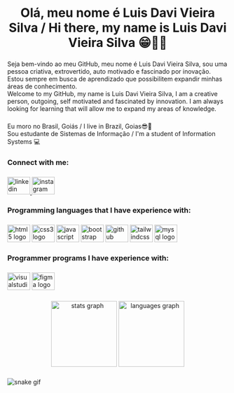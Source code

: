 <h1 align="center">Olá, meu nome é Luis Davi Vieira Silva / Hi there, my name is Luis Davi Vieira Silva 😁👋🏻</h1>

###

<p align="left">Seja bem-vindo ao meu GitHub, meu nome é Luis Davi Vieira Silva, sou uma pessoa criativa, extrovertido, auto motivado e fascinado por inovação. Estou sempre em busca de aprendizado que possibilitem expandir minhas áreas de conhecimento.<br>Welcome to my GitHub, my name is Luis Davi Vieira Silva, I am a creative person, outgoing, self motivated and fascinated by innovation. I am always looking for learning that will allow me to expand my areas of knowledge.</p>

###

<p align="left">Eu moro no Brasil, Goiás / I live in Brazil, Goias😎🌅<br>Sou estudante de Sistemas de Informação / I'm a student of Information Systems 💻</p>

###

<h3 align="left">Connect with me:</h3>

###

<div align="left">
  <a href="https://www.linkedin.com/in/luis-davi-vieira-silva-b8b331214/" target="_blank">
    <img src="https://raw.githubusercontent.com/maurodesouza/profile-readme-generator/master/src/assets/icons/social/linkedin/default.svg" width="52" height="40" alt="linkedin logo"  />
  </a>
  <a href="https://www.instagram.com/luisdaviofc/" target="_blank">
    <img src="https://raw.githubusercontent.com/maurodesouza/profile-readme-generator/master/src/assets/icons/social/instagram/default.svg" width="52" height="40" alt="instagram logo"  />
  </a>
</div>

###

<h3 align="left">Programming languages ​​that I have experience with:</h3>

###

<div align="left">
  <img src="https://cdn.jsdelivr.net/gh/devicons/devicon/icons/html5/html5-original.svg" height="40" width="52" alt="html5 logo"  />
  <img src="https://cdn.jsdelivr.net/gh/devicons/devicon/icons/css3/css3-original.svg" height="40" width="52" alt="css3 logo"  />
  <img src="https://cdn.jsdelivr.net/gh/devicons/devicon/icons/javascript/javascript-original.svg" height="40" width="52" alt="javascript logo"  />
  <img src="https://cdn.jsdelivr.net/gh/devicons/devicon/icons/bootstrap/bootstrap-original.svg" height="40" width="52" alt="bootstrap logo"  />
  <img src="https://cdn.jsdelivr.net/gh/devicons/devicon/icons/github/github-original.svg" height="40" width="52" alt="github logo"  />
  <img src="https://cdn.jsdelivr.net/gh/devicons/devicon/icons/tailwindcss/tailwindcss-original-wordmark.svg" height="40" width="52" alt="tailwindcss logo"  />
  <img src="https://cdn.jsdelivr.net/gh/devicons/devicon/icons/mysql/mysql-original.svg" height="40" width="52" alt="mysql logo"  />
</div>

###

<h3 align="left">Programmer programs I have experience with:</h3>

###

<div align="left">
  <img src="https://cdn.jsdelivr.net/gh/devicons/devicon/icons/visualstudio/visualstudio-plain.svg" height="40" width="52" alt="visualstudio logo"  />
  <img src="https://cdn.jsdelivr.net/gh/devicons/devicon/icons/figma/figma-original.svg" height="40" width="52" alt="figma logo"  />
</div>

###

<div align="center">
  <img src="https://github-readme-stats.vercel.app/api?hide_title=false&hide_rank=false&show_icons=true&include_all_commits=true&count_private=true&disable_animations=false&theme=codeSTACKr&locale=en&hide_border=false&username=LuisDaviOFC" height="150" alt="stats graph"  />
  <img src="https://github-readme-stats.vercel.app/api/top-langs?locale=en&hide_title=false&layout=compact&card_width=320&langs_count=5&theme=codeSTACKr&hide_border=false&username=LuisDaviOFC" height="150" alt="languages graph"  />
</div>

###

 ![snake gif](https://github.com/LuisDaviOFC/LuisDaviOFC/blob/output/github-contribution-grid-snake.svg)

###
